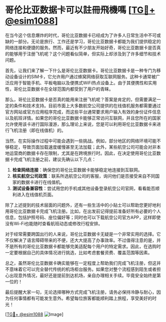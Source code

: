 # 哥伦比亚数据卡可以註冊飛機嗎 [[TG💪+ @esim1088](https://t.me/s/esim1088)]

在当今这个信息爆炸的时代，哥伦比亚数据卡已经成为了许多人日常生活中不可或缺的一部分。无论是旅行、工作还是学习，哥伦比亚数据卡都能为我们提供稳定的网络连接和便捷的服务。然而，最近有不少朋友开始好奇，哥伦比亚数据卡是否真的能够用于注册飞机呢？这个问题看似简单，但实际上却涉及到了许多细节和技术问题。

首先，让我们来了解一下什么是哥伦比亚数据卡。哥伦比亚数据卡是一种专门为移动设备设计的SIM卡，它允许用户通过蜂窝网络获取互联网服务。这种卡通常被广泛应用于智能手机、平板电脑以及便携式WiFi热点设备上。由于其便携性和实用性，哥伦比亚数据卡在全球范围内都受到了用户的青睐。

那么，哥伦比亚数据卡是否真的能用来注册飞机呢？答案是肯定的，但需要满足一定的条件和技术支持。目前市面上大多数航空公司提供的在线值机服务都需要通过官方网站或官方应用程序完成，而这些平台通常要求用户输入有效的身份证件信息以及航班详情。如果您的哥伦比亚数据卡能够正常访问互联网，并且您所在的国家允许使用该卡进行国际漫游，那么理论上来说，您是可以利用哥伦比亚数据卡来进行飞机注册（即在线值机）的。

当然，在实际操作过程中可能会遇到一些挑战。例如，部分地区的网络环境可能不够稳定，导致页面加载速度缓慢甚至无法加载；此外，某些航空公司可能会对非本地运营商的数据卡存在限制，尤其是在跨境旅行时。因此，在决定使用哥伦比亚数据卡完成飞机注册之前，建议先确认以下几点：

1. **检查网络连接**：确保您的哥伦比亚数据卡能够稳定地连接到互联网。
2. **核实航空公司政策**：联系所选航空公司的客服，询问他们是否接受来自不同国家的数据卡进行在线值机。
3. **测试设备兼容性**：尝试用您的手机或其他设备登录航空公司官网，看看能否顺利进入在线值机页面。

除了上述提到的技术层面的问题外，还有一些生活中的小贴士可以帮助您更好地利用哥伦比亚数据卡完成飞机注册。比如，在出发前记得提前准备好所有必要的个人信息，包括护照号码、座位偏好等；同时也可以下载航空公司官方APP，这样即使没有Wi-Fi也能随时查看航班动态或修改行程安排。

对于经常需要跨国出行的人来说，哥伦比亚数据卡无疑是一个非常实用的选择。它不仅解决了语言障碍带来的不便，还大大提高了办事效率。不过值得注意的是，并不是所有的哥伦比亚数据卡都能够完美适配每个用户的特定需求。因此，在选购时一定要根据自己的具体情况进行挑选，比如考虑套餐资费、覆盖范围等因素。

总之，虽然哥伦比亚数据卡确实能够在一定程度上帮助我们完成飞机注册，但这并不意味着它可以完全替代传统的机场柜台服务。如果您对整个流程感到陌生或者担心出现意外情况，最好还是提前到达机场，亲自办理相关手续。毕竟安全始终是第一位的！

最后提醒大家一句，无论选择哪种方式完成飞机注册，请务必保持冷静与耐心，因为任何事情都有可能发生意外。希望每位旅客都能顺利踏上旅程，享受美好的时光！

[[TG💪+ @esim1088](https://t.me/s/esim1088) ![Image](https://i.postimg.cc/4NQfJmqS/Snipaste-2025-05-13-00-14-12.png)]